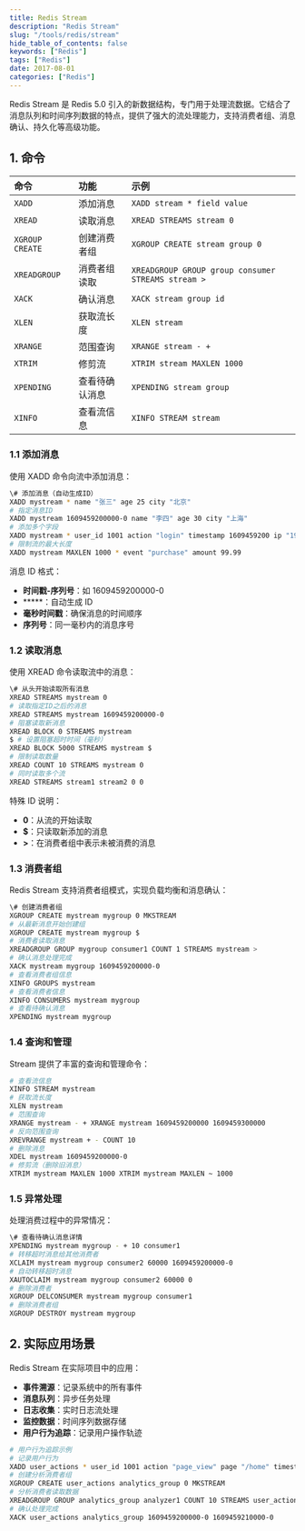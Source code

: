 ```yaml
---
title: Redis Stream
description: "Redis Stream"
slug: "/tools/redis/stream"
hide_table_of_contents: false
keywords: ["Redis"]
tags: ["Redis"]
date: 2017-08-01
categories: ["Redis"]
---
```


Redis Stream 是 Redis 5.0 引入的新数据结构，专门用于处理流数据。它结合了消息队列和时间序列数据的特点，提供了强大的流处理能力，支持消费者组、消息确认、持久化等高级功能。

## 1. 命令

| 命令            | 功能           | 示例                                               |
| :-------------- | :------------- | :------------------------------------------------- |
| `XADD`          | 添加消息       | `XADD stream * field value`                        |
| `XREAD`         | 读取消息       | `XREAD STREAMS stream 0`                           |
| `XGROUP CREATE` | 创建消费者组   | `XGROUP CREATE stream group 0`                     |
| `XREADGROUP`    | 消费者组读取   | `XREADGROUP GROUP group consumer STREAMS stream >` |
| `XACK`          | 确认消息       | `XACK stream group id`                             |
| `XLEN`          | 获取流长度     | `XLEN stream`                                      |
| `XRANGE`        | 范围查询       | `XRANGE stream - +`                                |
| `XTRIM`         | 修剪流         | `XTRIM stream MAXLEN 1000`                         |
| `XPENDING`      | 查看待确认消息 | `XPENDING stream group`                            |
| `XINFO`         | 查看流信息     | `XINFO STREAM stream`                              |

### 1.1 添加消息

使用 XADD 命令向流中添加消息：

```bash
\# 添加消息（自动生成ID） 
XADD mystream * name "张三" age 25 city "北京" 
# 指定消息ID 
XADD mystream 1609459200000-0 name "李四" age 30 city "上海" 
# 添加多个字段 
XADD mystream * user_id 1001 action "login" timestamp 1609459200 ip "192.168.1.100" 
# 限制流的最大长度 
XADD mystream MAXLEN 1000 * event "purchase" amount 99.99
```

消息 ID 格式：

- **时间戳-序列号**：如 1609459200000-0
- *****：自动生成 ID
- **毫秒时间戳**：确保消息的时间顺序
- **序列号**：同一毫秒内的消息序号

### 1.2 读取消息

使用 XREAD 命令读取流中的消息：

```bash
\# 从头开始读取所有消息 
XREAD STREAMS mystream 0 
# 读取指定ID之后的消息 
XREAD STREAMS mystream 1609459200000-0 
# 阻塞读取新消息 
XREAD BLOCK 0 STREAMS mystream 
$ # 设置阻塞超时时间（毫秒）
XREAD BLOCK 5000 STREAMS mystream $ 
# 限制读取数量 
XREAD COUNT 10 STREAMS mystream 0 
# 同时读取多个流 
XREAD STREAMS stream1 stream2 0 0
```

特殊 ID 说明：

- **0**：从流的开始读取
- **$**：只读取新添加的消息
- **>**：在消费者组中表示未被消费的消息

### 1.3 消费者组

Redis Stream 支持消费者组模式，实现负载均衡和消息确认：

```bash
\# 创建消费者组 
XGROUP CREATE mystream mygroup 0 MKSTREAM 
# 从最新消息开始创建组 
XGROUP CREATE mystream mygroup $ 
# 消费者读取消息 
XREADGROUP GROUP mygroup consumer1 COUNT 1 STREAMS mystream > 
# 确认消息处理完成 
XACK mystream mygroup 1609459200000-0 
# 查看消费者组信息 
XINFO GROUPS mystream 
# 查看消费者信息 
XINFO CONSUMERS mystream mygroup 
# 查看待确认消息 
XPENDING mystream mygroup
```

### 1.4 查询和管理

Stream 提供了丰富的查询和管理命令：

```bash
# 查看流信息 
XINFO STREAM mystream 
# 获取流长度 
XLEN mystream 
# 范围查询 
XRANGE mystream - + XRANGE mystream 1609459200000 1609459300000
# 反向范围查询 
XREVRANGE mystream + - COUNT 10 
# 删除消息 
XDEL mystream 1609459200000-0 
# 修剪流（删除旧消息） 
XTRIM mystream MAXLEN 1000 XTRIM mystream MAXLEN ~ 1000 
```

### 1.5 异常处理

处理消费过程中的异常情况：

```bash
\# 查看待确认消息详情 
XPENDING mystream mygroup - + 10 consumer1 
# 转移超时消息给其他消费者 
XCLAIM mystream mygroup consumer2 60000 1609459200000-0 
# 自动转移超时消息 
XAUTOCLAIM mystream mygroup consumer2 60000 0 
# 删除消费者 
XGROUP DELCONSUMER mystream mygroup consumer1 
# 删除消费者组 
XGROUP DESTROY mystream mygroup
```

## 2. 实际应用场景

Redis Stream 在实际项目中的应用：

- **事件溯源**：记录系统中的所有事件
- **消息队列**：异步任务处理
- **日志收集**：实时日志流处理
- **监控数据**：时间序列数据存储
- **用户行为追踪**：记录用户操作轨迹

```bash
# 用户行为追踪示例 
# 记录用户行为 
XADD user_actions * user_id 1001 action "page_view" page "/home" timestamp 1609459200 XADD user_actions * user_id 1001 action "click" element "buy_button" timestamp 1609459210 XADD user_actions * user_id 1001 action "purchase" product_id 2001 amount 99.99 timestamp 1609459220 
# 创建分析消费者组 
XGROUP CREATE user_actions analytics_group 0 MKSTREAM 
# 分析消费者读取数据
XREADGROUP GROUP analytics_group analyzer1 COUNT 10 STREAMS user_actions > 
# 确认处理完成 
XACK user_actions analytics_group 1609459200000-0 1609459210000-0
```
